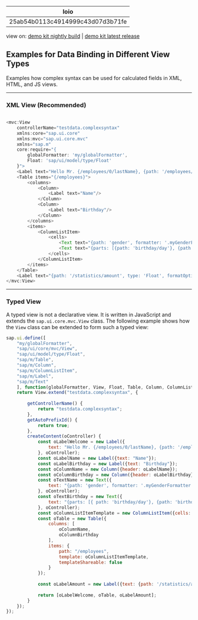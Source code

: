 <!-- loio25ab54b0113c4914999c43d07d3b71fe -->

| loio |
| -----|
| 25ab54b0113c4914999c43d07d3b71fe |

<div id="loio">

view on: [demo kit nightly build](https://sdk.openui5.org/nightly/#/topic/25ab54b0113c4914999c43d07d3b71fe) | [demo kit latest release](https://sdk.openui5.org/topic/25ab54b0113c4914999c43d07d3b71fe)</div>

## Examples for Data Binding in Different View Types

Examples how complex syntax can be used for calculated fields in XML, HTML, and JS views.

***

<a name="loio25ab54b0113c4914999c43d07d3b71fe__section_yqd_24p_rcb"/>

### XML View \(Recommended\)

```js

<mvc:View 
    controllerName="testdata.complexsyntax"
    xmlns:core="sap.ui.core"
    xmlns:mvc="sap.ui.core.mvc"
    xmlns="sap.m"
    core:require="{
        globalFormatter: 'my/globalFormatter',
        Float: 'sap/ui/model/type/Float'
    }">
    <Label text="Hello Mr. {/employees/0/lastName}, {path: '/employees/0/firstName', formatter: '.myFormatter'}"/>
    <Table items="{/employees}">
        <columns>
            <Column>
                <Label text="Name"/>
            </Column>
            <Column>
                <Label text="Birthday"/>
            </Column>
        </columns>
        <items>
            <ColumnListItem>
                <cells>
                    <Text text="{path: 'gender', formatter: '.myGenderFormatter'} {firstName}, {lastName}"/>
                    <Text text="{parts: [{path: 'birthday/day'}, {path: 'birthday/month'}, {path: 'birthday/year'}], formatter: 'globalFormatter'}"/>
                </cells>
            </ColumnListItem>
        </items>
    </Table>
    <Label text="{path: '/statistics/amount', type: 'Float', formatOptions: {minFractionDigits: 1}}"/>
</mvc:View>

```

***

<a name="loio25ab54b0113c4914999c43d07d3b71fe__section_gqr_g4p_rcb"/>

### Typed View

A typed view is not a declarative view. It is written in JavaScript and extends the `sap.ui.core.mvc.View` class. The following example shows how the `View` class can be extended to form such a typed view:

```js
sap.ui.define([
    "my/globalFormatter",
    "sap/ui/core/mvc/View",
    "sap/ui/model/type/Float",
    "sap/m/Table",
    "sap/m/Column",
    "sap/m/ColumnListItem",
    "sap/m/Label",
    "sap/m/Text"
    ], function(globalFormatter, View, Float, Table, Column, ColumnListItem, Label, Text) {
    return View.extend("testdata.complexsyntax", {
      
        getControllerName() {
            return "testdata.complexsyntax";
        },
        getAutoPrefixId() {
            return true;
        },
        createContent(oController) {
            const oLabelWelcome = new Label({ 
                text: "Hello Mr. {/employees/0/lastName}, {path: '/employees/0/firstName', formatter: '.myFormatter'}"
            }, oController);
            const oLabelName = new Label({text: "Name"});
            const oLabelBirthday = new Label({text: "Birthday"});
            const oColumnName = new Column({header: oLabelName});
            const oColumnBirthday = new Column({header: oLabelBirthday});
            const oTextName = new Text({
                text: "{path: 'gender', formatter: '.myGenderFormatter'} {firstName} {lastName}"
            }, oController);
            const oTextBirthday = new Text({
                text: "{parts: [{ path: 'birthday/day'}, {path: 'birthday/month'}, {path: 'birthday/year' }], formatter: 'globalFormatter'}"
            }, oController);
            const oColumnListItemTemplate = new ColumnListItem({cells: [oTextName, oTextBirthday]});
            const oTable = new Table({ 
                columns: [
                    oColumnName,
                    oColumnBirthday
                ],
                items: {
                    path: "/employees",
                    template: oColumnListItemTemplate,
                    templateShareable: false
                }
            });
            
            const oLabelAmount = new Label({text: {path: '/statistics/amount', type: 'Float'}});
            
            return [oLabelWelcome, oTable, oLabelAmount];
        }
    });
});
```

